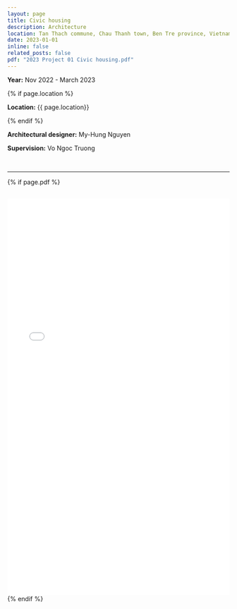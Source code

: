 ```yaml
---
layout: page
title: Civic housing
description: Architecture
location: Tan Thach commune, Chau Thanh town, Ben Tre province, Vietnam.
date: 2023-01-01
inline: false
related_posts: false
pdf: "2023 Project 01 Civic housing.pdf"
---
```



<p><b>Year:</b> Nov 2022 - March 2023</p>

{% if page.location %}
<p><b>Location:</b> {{ page.location}}</p>
{% endif %}

<p><b>Architectural designer:</b> My-Hung Nguyen</p>
<p><b>Supervision:</b> Vo Ngoc Truong</p>



<br>
<hr>

{% if page.pdf %}
<h2><a href="{{ page.pdf | prepend: 'assets/pdf/' | relative_url}}" target="_blank" rel="noopener noreferrer" class="float-right"><i class="fas fa-file-pdf"></i></a></h2>
<iframe src="/assets/pdf/{{page.pdf}}#view=fitH" width="100%" height="900" frameborder="no" border="0" marginwidth="0" marginheight="0"></iframe>
{% endif %}